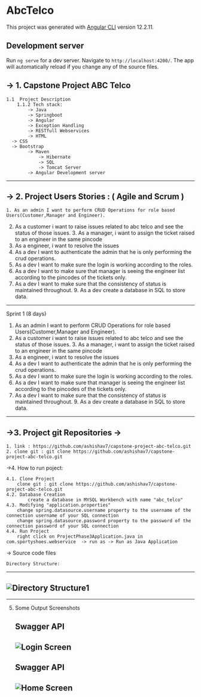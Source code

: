 # AbcTelco

This project was generated with [Angular CLI](https://github.com/angular/angular-cli) version 12.2.11.

## Development server

Run `ng serve` for a dev server. Navigate to `http://localhost:4200/`. The app will automatically reload if you change any of the source files.

->  1. Capstone Project ABC Telco 
---
	1.1  Project Description
		1.1.2 Tech stack:	
			-> Java
			-> Springboot
			-> Angular
			-> Exception Handling
			-> RESTfull Webservices
			-> HTML
      -> CSS
      -> Bootstrap
			-> Maven
      			-> Hibernate
      			-> SQL
      			-> Tomcat Server
            -> Angular Development server
---
		
    
-> 2. Project Users Stories : ( Agile and Scrum )
---

	1. As an admin I want to perform CRUD Operations for role based Users(Customer,Manager and Engineer).
  2. As a customer i want to raise issues related to abc telco and see the status of those issues.
	3. As a manager, i want to assign the ticket raised to an engineer in the same pincode
  4. As a engineer, i want to resolve the issues
  5. As a dev I want to authenticate the admin that he is only performing the crud operations.
  6. As a dev I want to make sure the login is working according to the roles.
  7. As a dev I want to make sure that manager is seeing the engineer list according to the pincodes of the tickets only.
  8. As a dev I want to make sure that the consistency of status is maintained throughout.
	9. As a dev create a database in SQL to store data.
  
---

Sprint 1 (8 days)

  1. As an admin I want to perform CRUD Operations for role based Users(Customer,Manager and Engineer).
  2. As a customer i want to raise issues related to abc telco and see the status of those issues.
	3. As a manager, i want to assign the ticket raised to an engineer in the same pincode
  4. As a engineer, i want to resolve the issues
  5. As a dev I want to authenticate the admin that he is only performing the crud operations.
  6. As a dev I want to make sure the login is working according to the roles.
  7. As a dev I want to make sure that manager is seeing the engineer list according to the pincodes of the tickets only.
  8. As a dev I want to make sure that the consistency of status is maintained throughout.
	9. As a dev create a database in SQL to store data.
	
---

->3. Project git Repositories ->
---
	1. link : https://github.com/ashishav7/capstone-project-abc-telco.git
	2. clone git : git clone https://github.com/ashishav7/capstone-project-abc-telco.git
	

->4. How to run poject:
	
	4.1. Clone Project
		clone git : git clone https://github.com/ashishav7/capstone-project-abc-telco.git
	4.2. Database Creation
    		create a database in MYSQL Workbench with name "abc_telco"
  	4.3. Modifying "application.properties"
		change spring.datasource.username property to the username of the connection username of your SQL connection
		change spring.datasource.password property to the password of the connection password of your SQL connection
  	4.4. Run Project 
  		right click on ProjectPhase3Application.java in com.sportyshoes.webservice  -> run as -> Run as Java Application

-> Source code files

	Directory Structure:
  ---
  ![Directory Structure1](screenshots/directory.jpg)
  ---
  -----

5. Some Output Screenshots
	
	**Swagger API**
	--- 
	![Login Screen](screenshots/swagger1.jpg)
	---
	**Swagger API**	
	--- 
	![Home Screen](screenshots/swagger2.jpg)
	---
